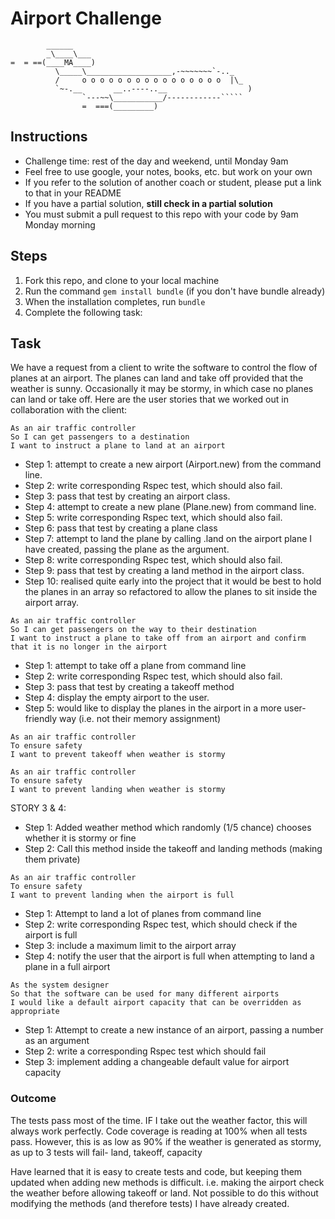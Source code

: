 Airport Challenge
=================

```
        ______
        _\____\___
=  = ==(____MA____)
          \_____\___________________,-~~~~~~~`-.._
          /     o o o o o o o o o o o o o o o o  |\_
          `~-.__       __..----..__                  )
                `---~~\___________/------------`````
                =  ===(_________)

```

Instructions
---------

* Challenge time: rest of the day and weekend, until Monday 9am
* Feel free to use google, your notes, books, etc. but work on your own
* If you refer to the solution of another coach or student, please put a link to that in your README
* If you have a partial solution, **still check in a partial solution**
* You must submit a pull request to this repo with your code by 9am Monday morning

Steps
-------

1. Fork this repo, and clone to your local machine
2. Run the command `gem install bundle` (if you don't have bundle already)
3. When the installation completes, run `bundle`
4. Complete the following task:

Task
-----

We have a request from a client to write the software to control the flow of planes at an airport. The planes can land and take off provided that the weather is sunny. Occasionally it may be stormy, in which case no planes can land or take off.  Here are the user stories that we worked out in collaboration with the client:

```
As an air traffic controller
So I can get passengers to a destination
I want to instruct a plane to land at an airport

```
* Step 1: attempt to create a new airport (Airport.new) from the command line.
* Step 2: write corresponding Rspec test, which should also fail.
* Step 3: pass that test by creating an airport class.
* Step 4: attempt to create a new plane (Plane.new) from command line.
* Step 5: write corresponding Rspec text, which should also fail.
* Step 6: pass that test by creating a plane class
* Step 7: attempt to land the plane by calling .land on the airport plane I have created, passing the plane as the argument.
* Step 8: write corresponding Rspec test, which should also fail.
* Step 9: pass that test by creating a land method in the airport class.
* Step 10: realised quite early into the project that it would be best to hold the planes in an array so refactored to allow the planes to sit inside the airport array.

```
As an air traffic controller
So I can get passengers on the way to their destination
I want to instruct a plane to take off from an airport and confirm that it is no longer in the airport
```
* Step 1: attempt to take off a plane from command line
* Step 2: write corresponding Rspec test, which should also fail.
* Step 3: pass that test by creating a takeoff method
* Step 4: display the empty airport to the user.
* Step 5: would like to display the planes in the airport in a more user-friendly way (i.e. not their memory assignment)

```
As an air traffic controller
To ensure safety
I want to prevent takeoff when weather is stormy

As an air traffic controller
To ensure safety
I want to prevent landing when weather is stormy
```
STORY 3 & 4:
* Step 1: Added weather method which randomly (1/5 chance) chooses whether it is stormy or fine
* Step 2: Call this method inside the takeoff and landing methods (making them private)
```
As an air traffic controller
To ensure safety
I want to prevent landing when the airport is full
```
* Step 1: Attempt to land a lot of planes from command line
* Step 2: write corresponding Rspec test, which should check if the airport is full
* Step 3: include a maximum limit to the airport array
* Step 4: notify the user that the airport is full when attempting to land a plane in a full airport
```
As the system designer
So that the software can be used for many different airports
I would like a default airport capacity that can be overridden as appropriate
```
* Step 1: Attempt to create a new instance of an airport, passing a number as an argument
* Step 2: write a corresponding Rspec test which should fail
* Step 3: implement adding a changeable default value for airport capacity


### Outcome
The tests pass most of the time.
IF I take out the weather factor, this will always work perfectly.
Code coverage is reading at 100% when all tests pass. However, this is as low as 90% if the weather
is generated as stormy, as up to 3 tests will fail- land, takeoff, capacity

Have learned that it is easy to create tests and code, but keeping them updated when adding new methods is difficult.
i.e. making the airport check the weather before allowing takeoff or land. Not possible to do this without modifying the methods (and therefore tests) I have already created.
